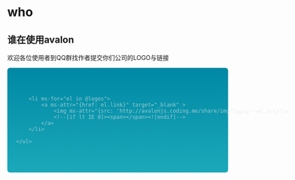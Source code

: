 # who

<h2>谁在使用avalon</h2>
<p>欢迎各位使用者到QQ群找作者提交你们公司的LOGO与链接</p>
 <script src="//cdn.bootcss.com/avalon.js/2.1.0/avalon.js"></script>
 <script>
    var logos = [
        {
            src: "qunar.jpg",
            link: "http://www.qunar.com/"
        }, {
            src: "wuxian.baidu.jpg",
            link: "http://wuxian.baidu.com/"
        }, {
            src: "market.baidu.jpg",
            link: "javascript:void 0"
        }, {
            src: "baidutuiguang.jpeg",
            link: "http://tuiguang.baidu.com"
        },
        {
            src: "bianfeng.png",
            link: "http://www.bianfeng.com/"
        }, 
        {
            src: "octmami_logo.png",
            link: "http://octmami.com/"
        },
        {
            src: "ccssoft.jpg",
            link: "http://www.ccssoft.com.cn/"
        }, {
            src: "maimaiys.png",
            link: "http://www.maimaiys.com/"
        }, {
            src: "quanshi_logo.jpg",
            link: "http://www.quanshi.com/"
        }, {
            src: "ronglian.png",
            link: "http://www.ronglian.com/"
        }, {
            src: "sdl_logo.png",
            link: "http://www.cloudary.com.cn/"
        }, {
            src: "sohulogo.png",
            link: "http://www.sohu.com/"
        }, {
            src: "ustack.png",
            link: "http://www.ustack.com/"
        }, {
            src: "wiz.jpg",
            link: "https://note.wiz.cn/"
        }, {
            src: "wps.jpg",
            link: "https://vip.wps.cn/"
        }, {
            src: "xiaojukeji.png",
            link: "http://www.xiaojukeji.com/website/index.html"
        }, {
            src: "isoftstone.png",
            link: "http://www.isoftstone.com/cn/industries/insurance.aspx?id=insurance"
        }, {
            src: "cevlink.png",
            link: "http://www.cevlink.com/"
        }, {
            src: "xiezhe.png",
            link: "http://xizhe.it"
        }, {
            src: "chinaedu.jpg",
            link: "http://www.chinaedu.net/"
        }, {
            src: "itangyuan.png",
            link: "http://itangyuan.com"
        }, {
            src: "syntop_logo.png",
            link: "http://www.syntop.com"
        }, {
            src: "angelcrunch.png",
            link: "http://angelcrunch.com/"
        }, {
            src: "newwwedu.png",
            link: "http://www.newwwedu.com/"
        }, {
            src: "vcb.jpg",
            link: "http://crmdemo.vcb.cn/loginview.aspx?ReturnUrl=/default.aspx"
        }, {
            src: "niaobushi.png",
            link: "http://www.niaobushi360.com/"
        }, {
            src: "mokylin.png",
            link: "http://www.mokylin.com/"
        }, {
            src: "aiispo.jpg",
            link: "http://aiispo.cn/"
        }, {
            src: "wohuizhong.png",
            link: "http://www.wohuizhong.com/"
        }, {
            src: "kagou.png",
            link: "http://www.cargopm.com/dzg-system-front/#!/home"
        }, {
            src: "easyzhx.png",
            link: "http://www.easyzhx.com/"
        },
        {
            src: "aoyou.jpg",
            title: "中青旅遨游网",
            link: "http://www.aoyou.com/"
        },
        {
            src: "86shop.jpg",
            title: "86店管家",
            link: "http://shop.86583.com/Login"
        },
        {
            src: "goopal.png",
            title: "果仁市场",
            link: "https://www.goopal.com.cn/wx/about-us.html"
        },
        {
            src: "qixin.png",
            title: "启信宝",
            link: "http://www.qixin.com/"
        }

    ];

    avalon.define({
        $id: "logos",
        logos: logos
    });
 </script>
 <style>
    .logos {
        width: 980px;
        margin: 0 auto;
        padding: 20px;
        overflow: hidden;
        *zoom: 1;
    }

    .logos li{
        float: left;
        width: 140px;
        height: 140px;
        line-height: 140px;
        overflow: hidden;
        margin: 24px;
        text-align:center;
        background: #fff;
        border-radius: 10px;
    }

    .logos li:after,.logos li span{
        display:inline-block;
        *display:inline;
        *zoom:1;
        width:0;
        height:100%;
        vertical-align:middle;
    }
    .logos li:after{
        content:'';
    }

    .logos li img{
        display:inline-block;
        *display:inline;
        *zoom:1;
        vertical-align:middle;
        font-size:16px;
        width: 120px;
    }
    .logos li a{
        display: inline-block;
        width: 100%;
        height: 100%;
    }
    .container {
        padding-right: 15px;
        padding-left: 15px;
        margin-right: auto;
        margin-left: auto;
    }
    .jumbotron{
        border-radius: 6px;

        position: relative;
        padding: 30px 0;
        color: rgba(255, 255, 255, 0.6);
        text-shadow: 0 1px 0 rgba(0, 0, 0, 0.1);
        background-color: #1ba9ba;
        background-image: -webkit-gradient(linear, left top, left bottom, from(#0088a4), to(#1ba9ba));
        background-image: -webkit-linear-gradient(top, #0088a4 0, #1ba9ba 100%);
        background-image: -o-linear-gradient(top, #0088a4 0, #1ba9ba 100%);
        background-image: linear-gradient(to bottom, #0088a4 0, #1ba9ba 100%);
        filter: progid:DXImageTransform.Microsoft.gradient(startColorstr='#0088a4', endColorstr='#1ba9ba', GradientType=0);
        background-repeat: repeat-x;

    }
    .jumbotron:after{
        position: static;
    }
    .projects-header {

        text-align: center;
        margin: 60px 0 10px;
        font-weight: 200;
        margin-bottom: 40px;
        display: block;
        margin-left: auto;
        margin-right: auto;
    }
    .projects-header h2{
        color:#1ba9ba;
    }
    .projects-header p{
        color:#ccc;
    }
    .page-header {
        padding-bottom: 9px;
        margin: 40px 0 20px;
        border-bottom: 1px solid #eee;
    }
 </style>
<div class="row jumbotron">
    <ul class="logos" ms-controller="logos">

        <li ms-for="el in @logos">
            <a ms-attr="{href: el.link}" target="_blank" >
                <img ms-attr="{src: 'http://avalonjs.coding.me/share/img/logos/'+el.src}"/>
                <!--[if lt IE 8]><span></span><![endif]-->
            </a>
        </li>

    </ul>
</div>
